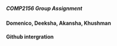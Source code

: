 ##### COMP2156 Group Assignment ####
#### Domenico, Deeksha, Akansha, Khushman ####
#### Github intergration ####